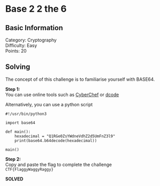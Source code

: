 # Base 2 2 the 6

## Basic Information
Category: Cryptography  
Difficulty: Easy  
Points: 20  

## Solving
The concept of of this challenge is to familiarise yourself with BASE64.
  
**Step 1:**  
You can use online tools such as [CyberChef](https://cyberchef.org/) or [dcode](https://www.dcode.fr/en)  

Alternatively, you can use a python script
```
#!/usr/bin/python3

import base64

def main():
	hexadecimal = "Q1RGe0ZsYWdneVdhZ2d5UmFnZ3l9"
	print(base64.b64decode(hexadecimal))

main()
```

**Step 2:**   
Copy and paste the flag to complete the challenge  
```CTF{FlaggyWaggyRaggy}```  

**SOLVED**  
